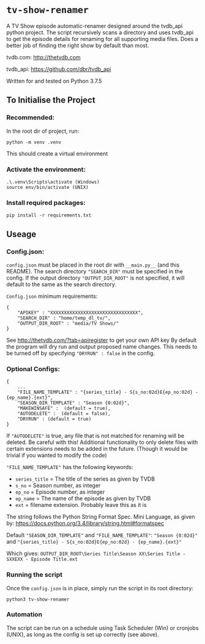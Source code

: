 # `tv-show-renamer`

A TV Show episode automatic-renamer designed around the tvdb_api python project.
The script recursively scans a directory and uses tvdb_api to get the episode details for renaming for all supporting media files.
Does a better job of finding the right show by default than most.

tvdb.com: http://thetvdb.com

tvdb_api: https://github.com/dbr/tvdb_api

Written for and tested on Python 3.7.5

## To Initialise the Project

### Recommended:
In the root dir of project, run:

    python -m venv .venv
This should create a virtual environment

### Activate the environment:
    .\.venv\Scripts\activate (Windows)
    source env/bin/activate (UNIX)

### Install required packages:
    pip install -r requirements.txt

## Useage

### Config.json:
`config.json` must be placed in the root dir with `__main.py__` (and this README).
The search directory `"SEARCH_DIR"` must be specified in the config.
If the output directory `"OUTPUT_DIR_ROOT"` is not specified, it will default to the same as the search directory.

`Config.json` minimum requirements:

    {
        "APIKEY" : "XXXXXXXXXXXXXXXXXXXXXXXXXXXXXXXX",
        "SEARCH_DIR" : "home/temp_dl_tv/",
        "OUTPUT_DIR_ROOT" : "media/TV Shows/"
    }

See http://thetvdb.com/?tab=apiregister to get your own API key
By default the program will dry run and output proposed name changes.
This needs to be turned off by specifying `"DRYRUN" : false` in the config.

### Optional Configs:

    {
        ...
        "FILE_NAME_TEMPLATE" : "{series_title} - S{s_no:02d}E{ep_no:02d} - {ep_name}.{ext}",
        "SEASON_DIR_TEMPLATE" : "Season {0:02d}",
        "MAKEWINSAFE" :  (default = true),
        "AUTODELETE" :  (default = false),
        "DRYRUN" : (default = true)
    }

If `"AUTODELETE"` is true, any file that is not matched for renaming will be deleted. Be careful with this! Additional functionality to only delete files with certain extensions needs to be added in the future. (Though it would be trivial if you wanted to modify the code)

`"FILE_NAME_TEMPLATE"` has the following keywords:
    
-  `series_title`   = The title of the series as given by TVDB
-  `s_no`           = Season number, as integer
-  `ep_no`          = Episode number, as integer
-  `ep_name`        = The name of the episode as given by TVDB
-  `ext`            = filename extension. Probably leave this as it is

The string follows the Python String Format Spec. Mini Language, as given by:
https://docs.python.org/3.4/library/string.html#formatspec

Default  `"SEASON_DIR_TEMPLATE"` and `"FILE_NAME_TEMPLATE"`:
`"Season {0:02d}"` and `"{series_title} - S{s_no:02d}E{ep_no:02d} - {ep_name}.{ext}"`

Which gives:
`OUTPUT_DIR_ROOT\Series Title\Season XX\Series Title - SXXEXX - Episode Title.ext`

### Running the script

Once the `config.json` is in place, simply run the script in its root directory:

    python3 tv-show-renamer

### Automation

The script can be run on a schedule using Task Scheduler (Win) or cronjobs (UNIX), as long as the config is set up correctly (see above).